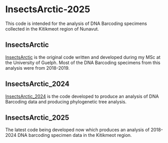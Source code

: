 # InsectsArctic-2025
This code is intended for the analysis of DNA Barcoding specimens collected in the Kitikmeot region of Nunavut.

## InsectsArctic
[InsectsArctic](https://github.com/hominidae/InsectsArctic) is the original code written and developed during my MSc at the University of Guelph. Most of the DNA Barcoding specimens from this analysis were from 2018-2019.

## InsectsArctic_2024
[InsectsArctic_2024](https://github.com/hominidae/InsectsArctic_2024) is the code developed to produce an analysis of DNA Barcoding data and producing phylogenetic tree analysis.

## InsectsArctic_2025
The latest code being developed now which produces an analysis of 2018-2024 DNA barcoding specimen data in the Kitikmeot region.
